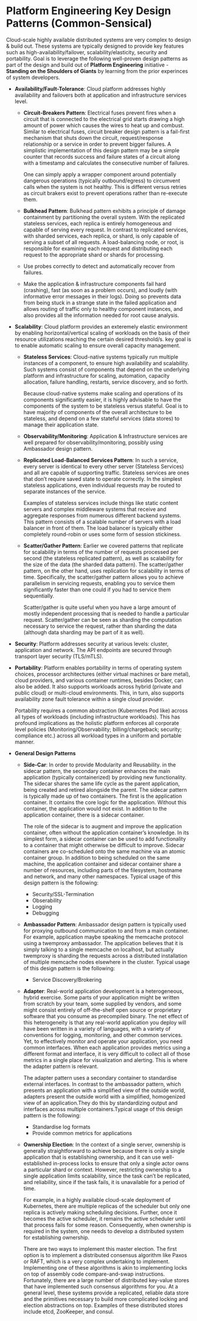 # Platform Engineering Key Design Patterns (Common-Sensical)
Cloud-scale highly available distributed systems are very complex to design & build out. These systems are typically designed to provide key features such as high-availability/failover, scalability/elasticity, security and portability. Goal is to leverage the following well-proven design patterns as part of the design and build out of **Platform Engineering** initiative - **Standing on the Shoulders of Giants** by learning from the prior experinces of system developers.
- **Availability/Fault-Tolerance**: Cloud platform addresses highly availability and failovers both at application and infrastructure services level.
  - **Circuit-Breakers Pattern**: Electrical fuses prevent fires when a circuit that is connected to the electrical grid starts drawing a high amount of power which causes the wires to heat up and combust. Similar to electrical fuses, circuit breaker design pattern is a fail-first mechanism that shuts down the circuit, request/response relationship or a service in order to prevent bigger failures. A simplistic implementation of this design pattern may be a simple counter that records success and failure states of a circuit along with a timestamp and calculates the consecutive number of failures.

      One can simply apply a wrapper component around potentially dangerous operations (typically outbound/egress) to circumvent calls when the system is not healthy. This is different versus retries as circuit brakers exist to prevent operations rather than re-execute them. 
  - **Bulkhead Pattern**: Bulkhead pattern exhibits a principle of damage containment by partitioning the overall system. With the replicated stateless services, each replica is entirely homogeneous and capable of serving every request. In contrast to replicated services, with sharded services, each replica, or shard, is only capable of serving a subset of all requests. A load-balancing node, or root, is responsible for examining each request and distributing each request to the appropriate shard or shards for processing.
  - Use probes correctly to detect and automatically recover from failures.
  - Make the application & infrastructure components fail hard (crashing), fast (as soon as a problem occurs), and loudly (with informative error messages in their logs). Doing so prevents data from being stuck in a strange state in the failed application and allows routing of traffic only to healthy component instances, and also provides all the information needed for root cause analysis.

- **Scalability**: Cloud platform provides an exteremely elastic environment by enabling horizontal/vertical scaling of workloads on the basis of their resource utilizations reaching the certain desired threshold/s. key goal is to enable automatic scaling to ensure overall capacity management.
   - **Stateless Services**: ​Cloud-native systems typically run multiple instances of a component, to ensure high availability and scalability. Such systems consist of components that depend on the underlying platform and infrastructure for scaling, automation, capacity allocation, failure handling, restarts, service discovery, and so forth.

     Because cloud-native systems make scaling and operations of its components significantly easier, it is highly advisable to have the components of the system to be stateless versus stateful. Goal is to have majority of components of the overall architecture to be stateless, and depend on a few stateful services (data stores) to manage their application state.
   - **Observability/Monitoring**: ​Application & Infrastructure services are well prepared for observability/monitoring​, possibly using Ambassador design pattern.
  - **Replicated Load-Balanced Services Pattern**: In such a service, every server is identical to every other server (Stateless Services) and all are capable of supporting traffic. Stateless services are ones that don’t require saved state to operate correctly. In the simplest stateless applications, even individual requests may be routed to separate instances of the service.
  
     Examples of stateless services include things like static content servers and complex middleware systems that receive and aggregate responses from numerous different backend systems. This pattern consists of a scalable number of servers with a load balancer in front of them. The load balancer is typically either completely round-robin or uses some form of session stickiness.
  - **Scatter/Gather Pattern**: Earlier we covered patterns that replicate for scalability in terms of the number of requests processed per second (the stateless replicated pattern), as well as scalability for the size of the data (the sharded data pattern). The scatter/gather pattern, on the other hand, uses replication for scalability in terms of time. Specifically, the scatter/gather pattern allows you to achieve parallelism in servicing requests, enabling you to service them significantly faster than one could if you had to service them sequentially.

    Scatter/gather is quite useful when you have a large amount of mostly independent processing that is needed to handle a particular request. Scatter/gather can be seen as sharding the computation necessary to service the request, rather than sharding the data (although data sharding may be part of it as well).
- **Security**: Platform addresses security at various levels: cluster, application and network. The API endpoints are secured through transport layer security (TLS/mTLS).
- **Portability**: Platform enables portability in terms of operating system choices, processor architectures (either virtual machines or bare metal), cloud providers, and various container runtimes, besides Docker, can also be added. It also supports workloads across hybrid (private and public cloud) or multi-cloud environments. This, in turn, also supports availability zone fault tolerance within a single cloud provider.

  Portability requires a common abstraction (Kubernetes Pod like) across all types of workloads (including infrastructure workloads). This has profound implications as the holistic platform enforces all corporate level policies (Monitoring/Observability; billing/chargeback; security; compliance etc.) across all workload types in a uniform and portable manner.
- **General Design Patterns**
  - **Side-Car**: In order to provide Modularity and Reusability. in the sidecar pattern, the secondary container enhances the main application (typically containerized) by providing new functionality. The sidecar shares the same life cycle as the parent application, being created and retired alongside the parent. The sidecar pattern is typically made up of two containers. The first is the application container. It contains the core logic for the application. Without this container, the application would not exist. In addition to the application container, there is a sidecar container.
  
    The role of the sidecar is to augment and improve the application container, often without the application container’s knowledge. In its simplest form, a sidecar container can be used to add functionality to a container that might otherwise be difficult to improve. Sidecar containers are co-scheduled onto the same machine via an atomic container group. In addition to being scheduled on the same machine, the application container and sidecar container share a number of resources, including parts of the filesystem, hostname and network, and many other namespaces. Typical usage of this design pattern is the following:
    - Security/SSL-Termination
    - Obserability
    - Logging
    - Debugging
  - **Ambassador Pattern**: Ambassador design pattern is typically used for proxying outbound communication to and from a main container. For example, application maybe speaking the memcache protocol using a twemproxy ambassador. The application believes that it is simply talking to a single memcache on localhost, but actually twemproxy is sharding the requests across a distributed installation of multiple memcache nodes elsewhere in the cluster. Typical usage of this design pattern is the following:
    - Service Discovery/Brokering 
  - **Adapter**: Real-world application development is a heterogeneous, hybrid exercise. Some parts of your application might be written from scratch by your team, some supplied by vendors, and some might consist entirely of off-the-shelf open source or proprietary software that you consume as precompiled binary. The net effect of this heterogeneity is that any real-world application you deploy will have been written in a variety of languages, with a variety of conventions for logging, monitoring, and other common services. Yet, to effectively monitor and operate your application, you need common interfaces. When each application provides metrics using a different format and interface, it is very difficult to collect all of those metrics in a single place for visualization and alerting. This is where the adapter pattern is relevant.

    The adapter pattern uses a secondary container to standardise external interfaces. In contrast to the ambassador pattern, which presents an application with a simplified view of the outside world, adapters present the outside world with a simplified, homogenized view of an application.They do this by standardizing output and interfaces across multiple containers.Typical usage of this design pattern is the following:
    - Standardise log formats
    - Provide common metrics for applications
  - **Ownership Election**: In the context of a single server, ownership is generally straightforward to achieve because there is only a single application that is establishing ownership, and it can use well-established in-process locks to ensure that only a single actor owns a particular shard or context. However, restricting ownership to a single application limits scalability, since the task can’t be replicated, and reliability, since if the task fails, it is unavailable for a period of time.
 
    For example, in a highly available cloud-scale deployment of Kubernetes, there are multiple replicas of the scheduler but only one replica is actively making scheduling decisions. Further, once it becomes the active scheduler, it remains the active scheduler until that process fails for some reason. Consequently, when ownership is required in the system, one needs to develop a distributed system for establishing ownership.
  
    There are two ways to implement this master election. The first option is to implement a distributed consensus algorithm like Paxos or RAFT, which is a very complex undertaking to implement. Implementing one of these algorithms is akin to implementing locks on top of assembly code compare-and-swap instructions. Fortunately, there are a large number of distributed key-value stores that have implemented such consensus algorithms for you. At a general level, these systems provide a replicated, reliable data store and the primitives necessary to build more complicated locking and election abstractions on top. Examples of these distributed stores include etcd, ZooKeeper, and consul.